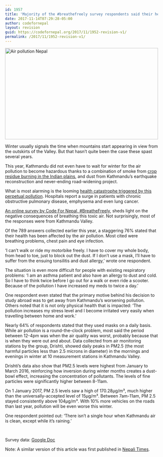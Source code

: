 ```yaml
---
id: 1957
title: 'Majority of the #breathefreely survey respondents said their health has been affected by the air pollution in Nepal'
date: 2017-11-14T07:29:28-05:00
author: codefornepal
layout: revision
guid: https://codefornepal.org/2017/11/1952-revision-v1/
permalink: /2017/11/1952-revision-v1/
---
```

[<img class="wp-image-1816 size-full" src="https://codefornepal.org/wp-content/uploads/2017/07/Air-pollution-Nepal-thumb.jpg" alt="Air pollution Nepal" width="100%" height="300" srcset="https://codefornepal.org/wp-content/uploads/2017/07/Air-pollution-Nepal-thumb.jpg 450w, https://codefornepal.org/wp-content/uploads/2017/07/Air-pollution-Nepal-thumb-300x200.jpg 300w" sizes="(max-width: 450px) 100vw, 450px" />](https://codefornepal.org/wp-content/uploads/2017/07/Air-pollution-Nepal-thumb.jpg)

<span style="font-weight: 400;">Winter usually signals the time when mountains start appearing in view from the outskirts of the Valley. But that hasn’t quite been the case these spast several years. </span>

<span style="font-weight: 400;">This year, Kathmandu did not even have to wait for winter for the air pollution to become hazardous thanks to a combination of smoke from </span>[<span style="font-weight: 400;">crop residue burning in the Indian plains</span>](http://nepalitimes.com/regular-columns/Comment/air-quality-data-to-figire-out-what-to-do,841)<span style="font-weight: 400;">, and dust from Kathmandu’s earthquake reconstruction and never-ending road-widening project.</span>

<span style="font-weight: 400;">What is most alarming is the looming </span>[<span style="font-weight: 400;">health catastrophe triggered by this perpetual pollution</span>](http://nepalitimes.com/regular-columns/guest-editorial/public-transport-is-equal-to-public-health,844)<span style="font-weight: 400;">. Hospitals report a surge in patients with chronic obstructive pulmonary disease, emphysema and even lung cancer.</span>

[<span style="font-weight: 400;">An online survey by Code For Nepal, #BreatheFreely</span>](https://docs.google.com/forms/d/e/1FAIpQLSdAKTHJ1_emQ0jMysBiJvkLeJEqATWBxTgyjMIBiuH_POwoKg/viewform)<span style="font-weight: 400;">, sheds light on the negative consequences of breathing this toxic air. Not surprisingly, most of the responses were from Kathmandu Valley.</span>

<span style="font-weight: 400;">Of the 789 answers collected earlier this year, a staggering 76% stated that their health has been affected by the air pollution. Most cited were breathing problems, chest pain and eye infection.</span>

<span style="font-weight: 400;">‘I can’t walk or ride my motorbike freely. I have to cover my whole body, from head to toe, just to block out the dust. If I don’t use a mask, I’ll have to suffer from the ensuing tonsilitis and dust allergy,’ wrote one respondent.</span>

<span style="font-weight: 400;">The situation is even more difficult for people with existing respiratory problems: ‘I am an asthma patient and also have an allergy to dust and cold. So I have to think twice before I go out for a walk or even ride a scooter. Because of the pollution I have increased my meds to twice a day.’</span>

<span style="font-weight: 400;">One respondent even stated that the primary motive behind his decision to study abroad was to get away from Kathmandu’s worsening pollution. Others noted that it is not only physical health that is impacted: ‘The pollution increases my stress level and I become irritated very easily when travelling between home and work.’</span>

<span style="font-weight: 400;">Nearly 64% of respondents stated that they used masks on a daily basis. While air pollution is a round-the-clock problem, most said the period between 12-4pm was when the air quality was worst, probably because that is when they were out and about. Data collected from air monitoring stations by the group, Drishti, showed daily peaks in PM2.5 (the most harmful particles less than 2.5 microns in diameter) in the mornings and evenings in winter at 10 measurement stations in Kathmandu Valley.</span>

<span style="font-weight: 400;">Drishti’s data also show that PM2.5 levels were highest from January to March 2016, reinforcing how inversion during winter months creates a dust-bowl effect, increasing the concentration of pollutants. The levels of fine particles were significantly higher between 8-11am.</span>

<span style="font-weight: 400;">On 1 January 2017, PM 2.5 levels saw a high of 170.28µg/m³, much higher than the universally-accepted level of 15µg/m³. Between 7am-11am, PM 2.5 stayed consistently above 104µg/m³.</span> <span style="font-weight: 400;">With 10% more vehicles on the roads than last year, pollution will be even worse this winter.</span>

<span style="font-weight: 400;">One respondent pointed out: ‘There isn’t a single hour when Kathmandu air is clean, except while it’s raining.’</span>

&nbsp;

Survey data: [Google Doc](https://docs.google.com/spreadsheets/d/1bnkh9ZEDHXGS5GQJUqoi3wBlxw7QdtxXvCD97zpgwoQ/edit?usp=sharing)

Note: A similar version of this article was first published in [Nepali Times](http://nepalitimes.com/article/Nepali-Times-Buzz/air-pollution-survey-kathmandu,3998).